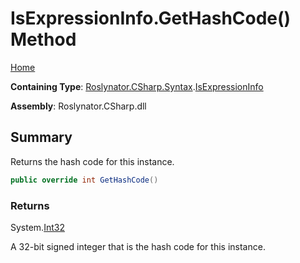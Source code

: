 # IsExpressionInfo\.GetHashCode\(\) Method <a name="_Top"></a>

[Home](../../../../../README.md)

**Containing Type**: [Roslynator.CSharp.Syntax](../../README.md#_Top)\.[IsExpressionInfo](../README.md#_Top)

**Assembly**: Roslynator\.CSharp\.dll

## Summary

Returns the hash code for this instance\.

```csharp
public override int GetHashCode()
```

### Returns

System\.[Int32](https://docs.microsoft.com/en-us/dotnet/api/system.int32)

A 32\-bit signed integer that is the hash code for this instance\.
